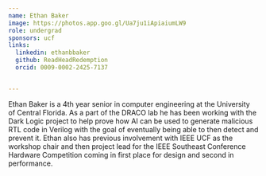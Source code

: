 ```yaml
---
name: Ethan Baker
image: https://photos.app.goo.gl/Ua7ju1iApiaiumLW9
role: undergrad
sponsors: ucf 
links:
  linkedin: ethanbbaker
  github: ReadHeadRedemption
  orcid: 0009-0002-2425-7137


---
```


Ethan Baker is a 4th year senior in computer engineering at the University of Central Florida. As a part of the DRACO lab he has been working with the Dark Logic project to help prove how AI can be used to generate malicious RTL code in Verilog with the goal of eventually being able to then detect and prevent it. Ethan also has previous involvement with IEEE UCF as the workshop chair and then project lead for the IEEE Southeast Conference Hardware Competition coming in first place for design and second in performance.